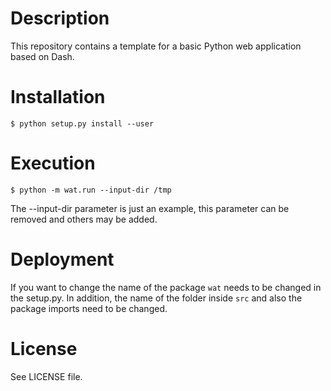 # Description
This repository contains a template for a basic Python 
web application based on Dash. 

# Installation
```
$ python setup.py install --user
```

# Execution
```
$ python -m wat.run --input-dir /tmp
```
The --input-dir parameter is just an example,
this parameter can be removed and others may be added.

# Deployment
If you want to change the name of the package ```wat``` 
needs to be changed in the setup.py. In addition, the
name of the folder inside ```src``` and also the package 
imports need to be changed.

# License
See LICENSE file.
